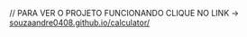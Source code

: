 
// PARA VER O PROJETO FUNCIONANDO CLIQUE NO LINK -> [souzaandre0408.github.io/calculator/](https://souzaandre0408.github.io/calculator/)
